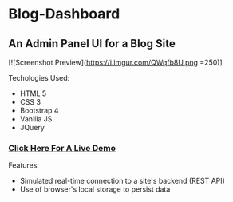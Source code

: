 # Blog-Dashboard  
## An Admin Panel UI for a Blog Site  

[![Screenshot Preview](https://i.imgur.com/QWqfb8U.png =250)]

Techologies Used:
   - HTML 5
   - CSS 3
   - Bootstrap 4
   - Vanilla JS
   - JQuery

### [Click Here For A Live Demo](https://blog-admin-ui.netlify.com/index.html)

Features: 

- Simulated real-time connection to a site's backend (REST API)
- Use of browser's local storage to persist data
